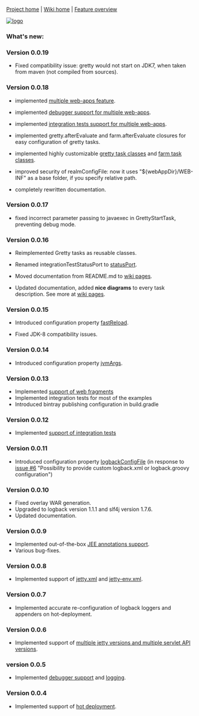 [Project home](https://github.com/akhikhl/gretty) | [Wiki home](../../wiki) | [Feature overview](../../wiki/Feature-overview)

[![logo](http://akhikhl.github.io/gretty/media/gretty_logo.png "gretty logo")](https://github.com/akhikhl/gretty)

### What's new:

### Version 0.0.19

- Fixed compatibility issue: gretty would not start on JDK7, when taken from maven (not compiled from sources).

### Version 0.0.18

- implemented [multiple web-apps feature](../../wiki/Multiple-web-aps-introduction).

- implemented [debugger support for multiple web-apps](../../wiki/Debugging-a-farm).

- implemented [integration tests support for multiple web-apps](../../wiki/Farm-integration-tests).

- implemented gretty.afterEvaluate and farm.afterEvaluate closures for easy configuration of gretty tasks.

- implemented highly customizable [gretty task classes](../../wiki/Gretty-task-classes) and [farm task classes](../../wiki/Farm-task-classes).

- improved security of realmConfigFile: now it uses "${webAppDir}/WEB-INF" as a base folder, if you specify relative path.

- completely rewritten documentation.

### Version 0.0.17

- fixed incorrect parameter passing to javaexec in GrettyStartTask, preventing debug mode.

### Version 0.0.16

- Reimplemented Gretty tasks as reusable classes.

- Renamed integrationTestStatusPort to [statusPort](../../wiki/Configuration#statusPort).

- Moved documentation from README.md to [wiki pages](../../wiki).

- Updated documentation, added **nice diagrams** to every task description. See more at [wiki pages](../../wiki).

### Version 0.0.15

- Introduced configuration property [fastReload](../../wiki/Configuration#fastReload).

- Fixed JDK-8 compatibility issues.

### Version 0.0.14

- Introduced configuration property [jvmArgs](../../wiki/Configuration#jvmArgs).

### Version 0.0.13

- Implemented [support of web fragments](../../wiki/Web-fragments-support)
- Implemented integration tests for most of the examples
- Introduced bintray publishing configuration in build.gradle

### Version 0.0.12

- Implemented [support of integration tests](../../wiki/Integration-tests-support)

### Version 0.0.11

- Introduced configuration property [logbackConfigFile](../../wiki/Gretty-Configuration#logbackConfigFile)
  (in response to [issue #6](https://github.com/akhikhl/gretty/issues/6) "Possibility to provide custom logback.xml or logback.groovy configuration")

### Version 0.0.10

- Fixed overlay WAR generation.
- Upgraded to logback version 1.1.1 and slf4j version 1.7.6.
- Updated documentation.

### Version 0.0.9

- Implemented out-of-the-box [JEE annotations support](../../wiki/JEE-annotations-support).
- Various bug-fixes.

### Version 0.0.8

- Implemented support of [jetty.xml](../../wiki/jetty.xml-support) and [jetty-env.xml](../../wiki/jetty-env.xml-support).

### Version 0.0.7

- Implemented accurate re-configuration of logback loggers and appenders on hot-deployment.

### Version 0.0.6

- Implemented support of [multiple jetty versions and multiple servlet API versions](../../wiki/Switching-between-jetty-and-servlet-API-versions).

### version 0.0.5

- Implemented [debugger support](../../wiki/Debugger-support) and [logging](../../wiki/Logging).

### Version 0.0.4

- Implemented support of [hot deployment](../../wiki/Hot-deployment).

